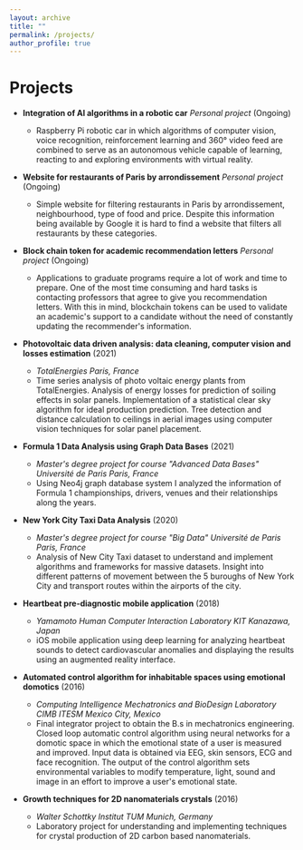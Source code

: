 ```yaml
---
layout: archive
title: ""
permalink: /projects/
author_profile: true
---
```


Projects
======
* **Integration of AI algorithms in a robotic car** *Personal project* (Ongoing)
  * Raspberry Pi robotic car in which algorithms of computer vision, voice recognition, reinforcement learning and 360° video feed are combined to serve as an autonomous vehicle capable of learning, reacting to and exploring environments with virtual reality.

* **Website for restaurants of Paris by arrondissement** *Personal project* (Ongoing)
  * Simple website for filtering restaurants in Paris by arrondissement, neighbourhood, type of food and price. Despite this information being available by Google it is hard to find a website that filters all restaurants by these categories.

* **Block chain token for academic recommendation letters** *Personal project* (Ongoing)
  * Applications to graduate programs require a lot of work and time to prepare. One of the most time consuming and hard tasks is contacting professors that agree to give you recommendation letters. With this in mind, blockchain tokens can be used to validate an academic's support to a candidate without the need of constantly updating the recommender's information.

* **Photovoltaic data driven analysis: data cleaning, computer vision and losses estimation** (2021)
  - *TotalEnergies Paris, France*
  * Time series analysis of photo voltaic energy plants from TotalEnergies. Analysis of energy losses for prediction of soiling effects in solar panels. Implementation of a statistical clear sky algorithm for ideal production prediction. Tree detection and distance calculation to ceilings in aerial images using computer vision techniques for solar panel placement.

* **Formula 1 Data Analysis using Graph Data Bases** (2021)
  - *Master's degree project for course "Advanced Data Bases" Université de Paris Paris, France*
  * Using Neo4j graph database system I analyzed the information of Formula 1 championships, drivers, venues and their relationships along the years.

* **New York City Taxi Data Analysis** (2020)
  - *Master's degree project for course "Big Data" Université de Paris Paris, France*
  * Analysis of New City Taxi dataset to understand and implement algorithms and frameworks for massive datasets. Insight into different patterns of movement between the 5 buroughs of New York City and transport routes within the airports of the city.

* **Heartbeat pre-diagnostic mobile application** (2018)
  - *Yamamoto Human Computer Interaction Laboratory KIT Kanazawa, Japan*
  * iOS mobile application using deep learning for analyzing heartbeat sounds to detect cardiovascular anomalies and displaying the results using an augmented reality interface.

* **Automated control algorithm for inhabitable spaces using emotional domotics** (2016)
  - *Computing Intelligence Mechatronics and BioDesign Laboratory CIMB  ITESM Mexico City, Mexico*
  * Final integrator project to obtain the B.s in mechatronics engineering. Closed loop automatic control algorithm using neural networks for a domotic space in which the emotional state of a user is measured and improved. Input data is obtained via EEG, skin sensors, ECG and face recognition. The output of the control algorithm sets environmental variables to modify temperature, light, sound and image in an effort to improve a user's emotional state.

* **Growth techniques for 2D nanomaterials crystals** (2016)
  - *Walter Schottky Institut TUM Munich, Germany*
  * Laboratory project for understanding and implementing techniques for crystal production of 2D carbon based nanomaterials.
